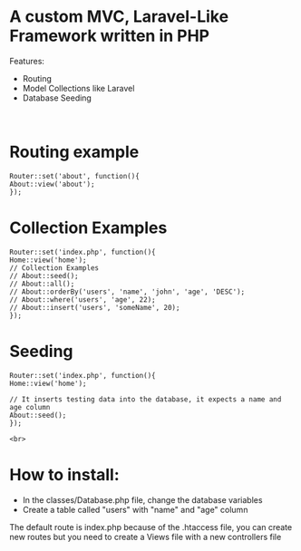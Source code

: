 # A custom MVC, Laravel-Like Framework written in PHP

Features:
  - Routing
  - Model Collections like Laravel
  - Database Seeding

<br>

  # Routing example
  
    Router::set('about', function(){
    About::view('about');
    });

# Collection Examples

    Router::set('index.php', function(){
    Home::view('home');
    // Collection Examples
    // About::seed();
    // About::all();
    // About::orderBy('users', 'name', 'john', 'age', 'DESC');
    // About::where('users', 'age', 22);
    // About::insert('users', 'someName', 20);
    });

# Seeding

    Router::set('index.php', function(){
    Home::view('home');
    
    // It inserts testing data into the database, it expects a name and age column
    About::seed();
    });
    
    <br>
    
 # How to install:
 
  - In the classes/Database.php file, change the database variables
  - Create a table called "users" with "name" and "age" column
  
  
The default route is index.php because of the .htaccess file, you can create new routes but you need to create a Views file with a new controllers file
